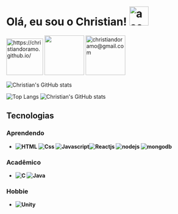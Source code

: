# Olá, eu sou o Christian!  <img src="https://emojipedia-us.s3.amazonaws.com/source/noto-emoji-animations/344/waving-hand_medium-dark-skin-tone_1f44b-1f3fe_1f3fe.gif" width="50" height = "50" alt = "aceno">
<a target="_blank" href="https://christiandoramo.github.io/"><img title="https://christiandoramo.github.io/" style="width: 6rem" src="https://wowmoron.files.wordpress.com/2013/10/github.png"></a> <a title="https://www.linkedin.com/in/christian-oliveira-299795260/" target="_blank" href="https://www.linkedin.com/in/christian-oliveira-299795260/"><img style="width: 6.5rem" src="https://img.shields.io/badge/LinkedIn-0077B5?style=for-the-badge&logo=linkedin&logoColor=white"></a> <img style="width: 6.5rem" title="christiandoramo@gmail.com" src="https://img.shields.io/badge/Gmail-D14836?style=for-the-badge&logo=gmail&logoColor=white">

![Christian's GitHub stats](https://christiandoramo-readme-uzi8.vercel.app/api?username=christiandoramo&show_icons=true&theme=radical)

![Top Langs](https://christiandoramo-readme-uzi8.vercel.app/api/top-langs/?username=christiandoramo&langs_count=8&theme=radical)
![Christian's GitHub stats](https://christiandoramo-readme-uzi8.vercel.app/api?username=christiandoramo&count_private=false)
## Tecnologias
### <b>Aprendendo
- ![HTML](https://img.shields.io/badge/HTML5-E34F26?style=for-the-badge&logo=html5&logoColor=white) ![Css](https://img.shields.io/badge/CSS3-1572B6?style=for-the-badge&logo=css3&logoColor=white) ![Javascript](https://img.shields.io/badge/JavaScript-323330?style=for-the-badge&logo=javascript&logoColor=F7DF1E)![Reactjs](https://img.shields.io/badge/React-20232A?style=for-the-badge&logo=react&logoColor=61DAFB) ![nodejs](https://img.shields.io/badge/Node.js-43853D?style=for-the-badge&logo=node.js&logoColor=white) ![mongodb](https://img.shields.io/badge/MongoDB-4EA94B?style=for-the-badge&logo=mongodb&logoColor=white)
### <b>Acadêmico
- ![C](https://img.shields.io/badge/C-00599C?style=for-the-badge&logo=c&logoColor=white) ![Java](https://img.shields.io/badge/Java-ED8B00?style=for-the-badge&logo=java&logoColor=white)
### <b>Hobbie
- ![Unity](https://img.shields.io/badge/Unity-100000?style=for-the-badge&logo=unity&logoColor=white)

